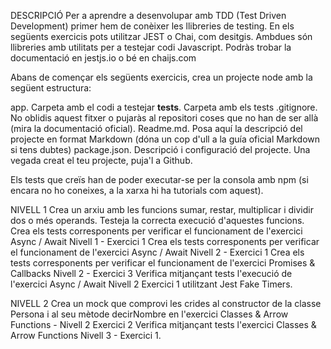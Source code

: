 DESCRIPCIÓ
Per a aprendre a desenvolupar amb TDD (Test Driven Development) primer hem de conèixer les llibreries de testing. En els següents exercicis pots utilitzar JEST o Chai, com desitgis. Ambdues són llibreries amb utilitats per a testejar codi Javascript. Podràs trobar la documentació en jestjs.io o bé en chaijs.com

Abans de començar els següents exercicis, crea un projecte node amb la següent estructura:

app. Carpeta amb el codi a testejar
**tests**. Carpeta amb els tests
.gitignore. No oblidis aquest fitxer o pujaràs al repositori coses que no han de ser allà (mira la documentació oficial).
Readme.md. Posa aquí la descripció del projecte en format Markdown (dóna un cop d'ull a la guía oficial Markdown si tens dubtes)
package.json. Descripció i configuració del projecte.
Una vegada creat el teu projecte, puja'l a Github.

Els tests que creïs han de poder executar-se per la consola amb npm (si encara no ho coneixes, a la xarxa hi ha tutorials com aquest).

NIVELL 1
Crea un arxiu amb les funcions sumar, restar, multiplicar i dividir dos o més operands. Testeja la correcta execució d'aquestes funcions.
Crea els tests corresponents per verificar el funcionament de l'exercici Async / Await Nivell 1 - Exercici 1
Crea els tests corresponents per verificar el funcionament de l'exercici Async / Await Nivell 2 - Exercici 1
Crea els tests corresponents per verificar el funcionament de l'exercici Promises & Callbacks Nivell 2 - Exercici 3
Verifica mitjançant tests l'execució de l'exercici Async / Await Nivell 2 Exercici 1 utilitzant Jest Fake Timers.

NIVELL 2
Crea un mock que comprovi les crides al constructor de la classe Persona i al seu mètode decirNombre en l'exercici Classes & Arrow Functions - Nivell 2 Exercici 2
Verifica mitjançant tests l'exercici Classes & Arrow Functions Nivell 3 - Exercici 1.

